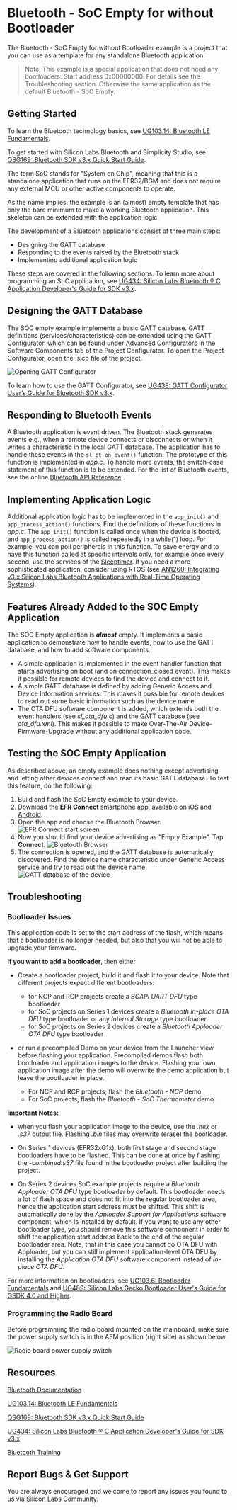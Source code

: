 # Bluetooth - SoC Empty for without Bootloader

The Bluetooth - SoC Empty for without Bootloader example is a project that you can use as a template for any standalone Bluetooth application.

> Note: This example is a special application that does not need any bootloaders. Start address 0x00000000. For details see the Troubleshooting section.
> Otherwise the same application as the default Bluetooth - SoC Empty.

## Getting Started

To learn the Bluetooth technology basics, see [UG103.14: Bluetooth LE Fundamentals](https://www.silabs.com/documents/public/user-guides/ug103-14-fundamentals-ble.pdf).

To get started with Silicon Labs Bluetooth and Simplicity Studio, see [QSG169: Bluetooth SDK v3.x Quick Start Guide](https://www.silabs.com/documents/public/quick-start-guides/qsg169-bluetooth-sdk-v3x-quick-start-guide.pdf).

The term SoC stands for "System on Chip", meaning that this is a standalone application that runs on the EFR32/BGM and does not require any external MCU or other active components to operate.

As the name implies, the example is an (almost) empty template that has only the bare minimum to make a working Bluetooth application. This skeleton can be extended with the application logic.

The development of a Bluetooth applications consist of three main steps:

* Designing the GATT database
* Responding to the events raised by the Bluetooth stack
* Implementing additional application logic

These steps are covered in the following sections. To learn more about programming an SoC application, see [UG434: Silicon Labs Bluetooth ® C Application Developer's Guide for SDK v3.x](https://www.silabs.com/documents/public/user-guides/ug434-bluetooth-c-soc-dev-guide-sdk-v3x.pdf).

## Designing the GATT Database

The SOC empty example implements a basic GATT database. GATT definitions (services/characteristics) can be extended using the GATT Configurator, which can be found under Advanced Configurators in the Software Components tab of the Project Configurator. To open the Project Configurator, open the .slcp file of the project.

![Opening GATT Configurator](image/readme_img1.png)

To learn how to use the GATT Configurator, see [UG438: GATT Configurator User’s Guide for Bluetooth SDK v3.x](https://www.silabs.com/documents/public/user-guides/ug438-gatt-configurator-users-guide-sdk-v3x.pdf).

## Responding to Bluetooth Events

A Bluetooth application is event driven. The Bluetooth stack generates events e.g., when a remote device connects or disconnects or when it writes a characteristic in the local GATT database. The application has to handle these events in the `sl_bt_on_event()` function. The prototype of this function is implemented in *app.c*. To handle more events, the switch-case statement of this function is to be extended. For the list of Bluetooth events, see the online [Bluetooth API Reference](https://docs.silabs.com/bluetooth/latest/).

## Implementing Application Logic

Additional application logic has to be implemented in the `app_init()` and `app_process_action()` functions. Find the definitions of these functions in *app.c*. The `app_init()` function is called once when the device is booted, and `app_process_action()` is called repeatedly in a while(1) loop. For example, you can poll peripherals in this function. To save energy and to have this function called at specific intervals only, for example once every second, use the services of the [Sleeptimer](https://docs.silabs.com/gecko-platform/latest/service/api/group-sleeptimer). If you need a more sophisticated application, consider using RTOS (see [AN1260: Integrating v3.x Silicon Labs Bluetooth Applications with Real-Time Operating Systems](https://www.silabs.com/documents/public/application-notes/an1260-integrating-v3x-bluetooth-applications-with-rtos.pdf)).

## Features Already Added to the SOC Empty Application

The SOC Empty application is ***almost*** empty. It implements a basic application to demonstrate how to handle events, how to use the GATT database, and how to add software components.

* A simple application is implemented in the event handler function that starts advertising on boot (and on connection_closed event). This makes it possible for remote devices to find the device and connect to it.
* A simple GATT database is defined by adding Generic Access and Device Information services. This makes it possible for remote devices to read out some basic information such as the device name.
* The OTA DFU software component is added, which extends both the event handlers (see *sl_ota_dfu.c*) and the GATT database (see *ota_dfu.xml*). This makes it possible to make Over-The-Air Device-Firmware-Upgrade without any additional application code.

## Testing the SOC Empty Application

As described above, an empty example does nothing except advertising and letting other devices connect and read its basic GATT database. To test this feature, do the following:

1. Build and flash the SoC Empty example to your device.
2. Download the **EFR Connect** smartphone app, available on [iOS](https://apps.apple.com/us/app/efr-connect/id1030932759) and [Android](https://play.google.com/store/apps/details?id=com.siliconlabs.bledemo).
3. Open the app and choose the Bluetooth Browser.
   ![EFR Connect start screen](image/readme_img2.png)
4. Now you should find your device advertising as "Empty Example". Tap **Connect**.
   ![Bluetooth Browser](image/readme_img3.png)
5. The connection is opened, and the GATT database is automatically discovered. Find the device name characteristic under Generic Access service and try to read out the device name.
   ![GATT database of the device](image/readme_img4.png)

## Troubleshooting

### Bootloader Issues

This application code is set to the start address of the flash, which means that a bootloader is no longer needed, but also that you will not be able to upgrade your firmware.

**If you want to add a bootloader**, then either 
- Create a bootloader project, build it and flash it to your device. Note that different projects expect different bootloaders:
  - for NCP and RCP projects create a *BGAPI UART DFU* type bootloader
  - for SoC projects on Series 1 devices create a *Bluetooth in-place OTA DFU* type bootloader or any *Internal Storage* type bootloader
  - for SoC projects on Series 2 devices create a *Bluetooth Apploader OTA DFU* type bootloader

- or run a precompiled Demo on your device from the Launcher view before flashing your application. Precompiled demos flash both bootloader and application images to the device. Flashing your own application image after the demo will overwrite the demo application but leave the bootloader in place. 
  - For NCP and RCP projects, flash the *Bluetooth - NCP* demo.
  - For SoC projects, flash the *Bluetooth - SoC Thermometer* demo.

**Important Notes:** 
- when you flash your application image to the device, use the *.hex* or *.s37* output file. Flashing *.bin* files may overwrite (erase) the bootloader.

- On Series 1 devices (EFR32xG1x), both first stage and second stage bootloaders have to be flashed. This can be done at once by flashing the *-combined.s37* file found in the bootloader project after building the project.

- On Series 2 devices SoC example projects require a *Bluetooth Apploader OTA DFU* type bootloader by default. This bootloader needs a lot of flash space and does not fit into the regular bootloader area, hence the application start address must be shifted. This shift is automatically done by the *Apploader Support for Applications* software component, which is installed by default. If you want to use any other bootloader type, you should remove this software component in order to shift the application start address back to the end of the regular bootloader area. Note, that in this case you cannot do OTA DFU with Apploader, but you can still implement application-level OTA DFU by installing the *Application OTA DFU* software component instead of *In-place OTA DFU*.

For more information on bootloaders, see [UG103.6: Bootloader Fundamentals](https://www.silabs.com/documents/public/user-guides/ug103-06-fundamentals-bootloading.pdf) and [UG489: Silicon Labs Gecko Bootloader User's Guide for GSDK 4.0 and Higher](https://cn.silabs.com/documents/public/user-guides/ug489-gecko-bootloader-user-guide-gsdk-4.pdf).


### Programming the Radio Board

Before programming the radio board mounted on the mainboard, make sure the power supply switch is in the AEM position (right side) as shown below.

![Radio board power supply switch](image/readme_img0.png)


## Resources

[Bluetooth Documentation](https://docs.silabs.com/bluetooth/latest/)

[UG103.14: Bluetooth LE Fundamentals](https://www.silabs.com/documents/public/user-guides/ug103-14-fundamentals-ble.pdf)

[QSG169: Bluetooth SDK v3.x Quick Start Guide](https://www.silabs.com/documents/public/quick-start-guides/qsg169-bluetooth-sdk-v3x-quick-start-guide.pdf)

[UG434: Silicon Labs Bluetooth ® C Application Developer's Guide for SDK v3.x](https://www.silabs.com/documents/public/user-guides/ug434-bluetooth-c-soc-dev-guide-sdk-v3x.pdf)

[Bluetooth Training](https://www.silabs.com/support/training/bluetooth)

## Report Bugs & Get Support

You are always encouraged and welcome to report any issues you found to us via [Silicon Labs Community](https://www.silabs.com/community).